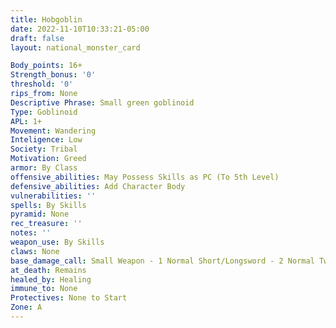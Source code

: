 ```yaml
---
title: Hobgoblin
date: 2022-11-10T10:33:21-05:00
draft: false
layout: national_monster_card

Body_points: 16+
Strength_bonus: '0'
threshold: '0'
rips_from: None
Descriptive Phrase: Small green goblinoid
Type: Goblinoid
APL: 1+
Movement: Wandering
Inteligence: Low
Society: Tribal
Motivation: Greed
armor: By Class
offensive_abilities: May Possess Skills as PC (To 5th Level)
defensive_abilities: Add Character Body
vulnerabilities: ''
spells: By Skills
pyramid: None
rec_treasure: ''
notes: ''
weapon_use: By Skills
claws: None
base_damage_call: Small Weapon - 1 Normal Short/Longsword - 2 Normal Two Handed - 3 Normal
at_death: Remains
healed_by: Healing
immune_to: None
Protectives: None to Start
Zone: A
---
```


